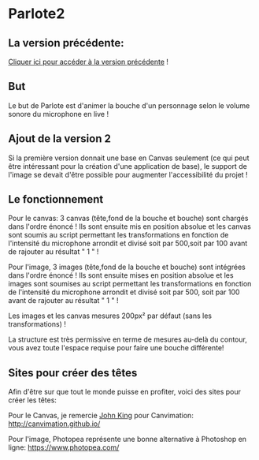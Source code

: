 # Parlote2

## La version précédente:
[Cliquer ici pour accéder à la version précédente](https://github.com/DzenetanMassart/Parlote) !

## But

Le but de Parlote est d'animer la bouche d'un personnage selon le volume sonore du microphone en live !

## Ajout de la version 2
Si la première version donnait une base en Canvas seulement (ce qui peut être intéressant pour la création d'une application de base), le support de l'image se devait d'être possible pour augmenter l'accessibilité du projet !

## Le fonctionnement

Pour le canvas: 3 canvas (tête,fond de la bouche et bouche) sont chargés dans l'ordre énoncé ! Ils sont ensuite mis en position absolue et les canvas sont soumis au script permettant les transformations en fonction de l'intensité du microphone arrondit et divisé soit par 500,soit par 100 avant de rajouter au résultat " 1 " !

Pour l'image, 3 images (tête,fond de la bouche et bouche) sont intégrées dans l'ordre énoncé ! Ils sont ensuite mises en position absolue et les images sont soumises au script permettant les transformations en fonction de l'intensité du microphone arrondit et divisé soit par 500, soit par 100 avant de rajouter au résultat " 1 " !

Les images et les canvas mesures 200px² par défaut (sans les transformations) !

La structure est très permissive en terme de mesures au-delà du contour, vous avez toute l'espace requise pour faire une bouche différente!

## Sites pour créer des têtes

Afin d'être sur que tout le monde puisse en profiter, voici des sites pour créer les têtes:

Pour le Canvas, je remercie [John King](https://github.com/canvimation?tab=repositories) pour Canvimation: http://canvimation.github.io/

Pour l'image, Photopea représente une bonne alternative à Photoshop en ligne: https://www.photopea.com/

